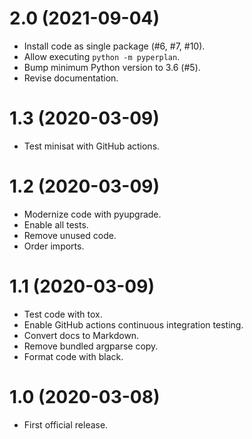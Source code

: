 # 2.0 (2021-09-04)

* Install code as single package (#6, #7, #10).
* Allow executing `python -m pyperplan`.
* Bump minimum Python version to 3.6 (#5).
* Revise documentation.


# 1.3 (2020-03-09)

* Test minisat with GitHub actions.


# 1.2 (2020-03-09)

* Modernize code with pyupgrade.
* Enable all tests.
* Remove unused code.
* Order imports.


# 1.1 (2020-03-09)

* Test code with tox.
* Enable GitHub actions continuous integration testing.
* Convert docs to Markdown.
* Remove bundled argparse copy.
* Format code with black.


# 1.0 (2020-03-08)

* First official release.
